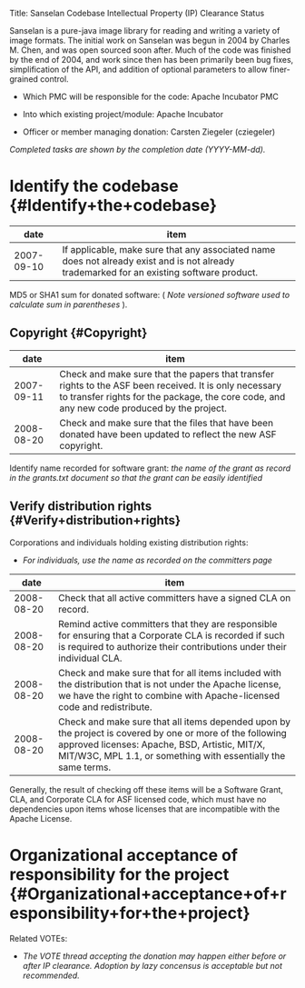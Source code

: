 Title: Sanselan Codebase Intellectual Property (IP) Clearance Status


Sanselan is a pure-java image library for reading and writing a variety of image formats. The initial work on Sanselan was begun in 2004 by Charles M. Chen, and was open sourced soon after. Much of the code was finished by the end of 2004, and work since then has been primarily been bug fixes, simplification of the API, and addition of optional parameters to allow finer-grained control.



- Which PMC will be responsible for the code: Apache Incubator PMC


- Into which existing project/module: Apache Incubator


- Officer or member managing donation: Carsten Ziegeler (cziegeler)

 _Completed tasks are shown by the completion date (YYYY-MM-dd)._ 


# Identify the codebase {#Identify+the+codebase}

| date | item |
|------|------|
| 2007-09-10 | If applicable, make sure that any associated name does not already exist and is not already trademarked for an existing software product. |

MD5 or SHA1 sum for donated software: ( _Note versioned software used to calculate sum in parentheses_ ).


## Copyright {#Copyright}

| date | item |
|------|------|
| 2007-09-11 | Check and make sure that the papers that transfer rights to the ASF been received. It is only necessary to transfer rights for the package, the core code, and any new code produced by the project. |
| 2008-08-20 | Check and make sure that the files that have been donated have been updated to reflect the new ASF copyright. |

Identify name recorded for software grant: _the name of the grant as record in the grants.txt document so that the grant can be easily identified_ 


## Verify distribution rights {#Verify+distribution+rights}

Corporations and individuals holding existing distribution rights:



-  _For individuals, use the name as recorded on the committers page_ 

| date | item |
|------|------|
| 2008-08-20 | Check that all active committers have a signed CLA on record. |
| 2008-08-20 | Remind active committers that they are responsible for ensuring that a Corporate CLA is recorded if such is required to authorize their contributions under their individual CLA. |
| 2008-08-20 | Check and make sure that for all items included with the distribution that is not under the Apache license, we have the right to combine with Apache-licensed code and redistribute. |
| 2008-08-20 | Check and make sure that all items depended upon by the project is covered by one or more of the following approved licenses: Apache, BSD, Artistic, MIT/X, MIT/W3C, MPL 1.1, or something with essentially the same terms. |

Generally, the result of checking off these items will be a Software Grant, CLA, and Corporate CLA for ASF licensed code, which must have no dependencies upon items whose licenses that are incompatible with the Apache License.


# Organizational acceptance of responsibility for the project {#Organizational+acceptance+of+responsibility+for+the+project}

Related VOTEs:



-  _The VOTE thread accepting the donation may happen either before or after IP clearance. Adoption by lazy concensus is acceptable but not recommended._ 
